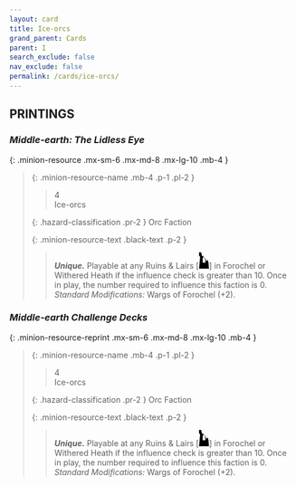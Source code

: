 ```yaml
---
layout: card
title: Ice-orcs
grand_parent: Cards
parent: I
search_exclude: false
nav_exclude: false
permalink: /cards/ice-orcs/
---
```


## PRINTINGS


### _Middle-earth: The Lidless Eye_

{: .minion-resource .mx-sm-6 .mx-md-8 .mx-lg-10 .mb-4 }
> {: .minion-resource-name .mb-4 .p-1 .pl-2 }
> > <div class="hazard-mp">4</div>
> > <div class="card-name">Ice-orcs</div>
>
> {: .hazard-classification .pr-2 }
> Orc Faction
>
> {: .minion-resource-text .black-text .p-2 }
> > _**Unique.**_ Playable at any Ruins & Lairs \[![](/assets/images/ruinlair.svg)] in Forochel or Withered Heath if the influence check is greater than 10. Once in play, the number required to influence this faction is 0. <br>_Standard Modifications:_ Wargs of Forochel (+2). 
> 

### _Middle-earth Challenge Decks_

{: .minion-resource-reprint .mx-sm-6 .mx-md-8 .mx-lg-10 .mb-4 }
> {: .minion-resource-name .mb-4 .p-1 .pl-2 }
> > <div class="hazard-mp">4</div>
> > <div class="card-name">Ice-orcs</div>
>
> {: .hazard-classification .pr-2 }
> Orc Faction
>
> {: .minion-resource-text .black-text .p-2 }
> > _**Unique.**_ Playable at any Ruins & Lairs \[![](/assets/images/ruinlair.svg)] in Forochel or Withered Heath if the influence check is greater than 10. Once in play, the number required to influence this faction is 0. <br>_Standard Modifications:_ Wargs of Forochel (+2). 
> 
